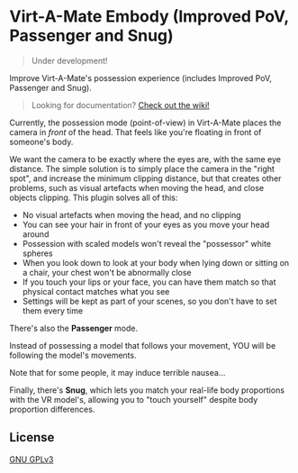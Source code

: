 # Virt-A-Mate Embody (Improved PoV, Passenger and Snug)

> Under development!

Improve Virt-A-Mate's possession experience (includes Improved PoV, Passenger and Snug).

> Looking for documentation? [Check out the wiki!](https://github.com/acidbubbles/vam-embody/wiki)

Currently, the possession mode (point-of-view) in Virt-A-Mate places the camera in _front_ of the head. That feels like you're floating in front of someone's body.

We want the camera to be exactly where the eyes are, with the same eye distance. The simple solution is to simply place the camera in the "right spot", and increase the minimum clipping distance, but that creates other problems, such as visual artefacts when moving the head, and close objects clipping. This plugin solves all of this:

- No visual artefacts when moving the head, and no clipping
- You can see your hair in front of your eyes as you move your head around
- Possession with scaled models won't reveal the "possessor" white spheres
- When you look down to look at your body when lying down or sitting on a chair, your chest won't be abnormally close
- If you touch your lips or your face, you can have them match so that physical contact matches what you see
- Settings will be kept as part of your scenes, so you don't have to set them every time

There's also the **Passenger** mode.

Instead of possessing a model that follows your movement, YOU will be following the model's movements.

Note that for some people, it may induce terrible nausea...

Finally, there's **Snug**, which lets you match your real-life body proportions with the VR model's, allowing you to "touch yourself" despite body proportion differences.

## License

[GNU GPLv3](LICENSE.md)
